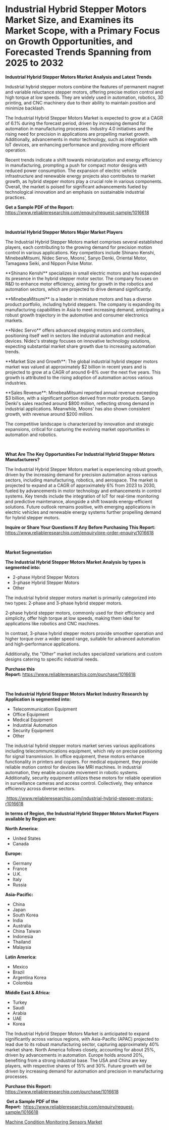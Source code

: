 <p><h1>Industrial Hybrid Stepper Motors Market Size, and Examines its Market Scope, with a Primary Focus on Growth Opportunities, and Forecasted Trends Spanning from 2025 to 2032</h1></p><p><strong>Industrial Hybrid Stepper Motors Market Analysis and Latest Trends</strong></p>
<p><p>Industrial hybrid stepper motors combine the features of permanent magnet and variable reluctance stepper motors, offering precise motion control and high torque at low speeds. They are widely used in automation, robotics, 3D printing, and CNC machinery due to their ability to maintain position and minimize backlash.</p><p>The Industrial Hybrid Stepper Motors Market is expected to grow at a CAGR of 6.1% during the forecast period, driven by increasing demand for automation in manufacturing processes. Industry 4.0 initiatives and the rising need for precision in applications are propelling market growth. Additionally, advancements in motor technology, such as integration with IoT devices, are enhancing performance and providing more efficient operation.</p><p>Recent trends indicate a shift towards miniaturization and energy efficiency in manufacturing, prompting a push for compact motor designs with reduced power consumption. The expansion of electric vehicle infrastructure and renewable energy projects also contributes to market growth, as hybrid stepper motors play a crucial role in various components. Overall, the market is poised for significant advancements fueled by technological innovation and an emphasis on sustainable industrial practices.</p></p>
<p><strong>Get a Sample PDF of the Report:&nbsp;</strong> <a href="https://www.reliableresearchiq.com/enquiry/request-sample/1016618?utm_campaign=2780&utm_medium=2&utm_source=Github&utm_content=ia&utm_term=08042025&utm_id=industrial-hybrid-stepper-motors">https://www.reliableresearchiq.com/enquiry/request-sample/1016618</a></p>
<p>&nbsp;</p>
<p><strong>Industrial Hybrid Stepper Motors Major Market Players</strong></p>
<p><p>The Industrial Hybrid Stepper Motors market comprises several established players, each contributing to the growing demand for precision motion control in various applications. Key competitors include Shinano Kenshi, MinebeaMitsumi, Nidec Servo, Moons’, Sanyo Denki, Oriental Motor, Tamagawa Seiki, and Nippon Pulse Motor.</p><p>**Shinano Kenshi** specializes in small electric motors and has expanded its presence in the hybrid stepper motor sector. The company focuses on R&D to enhance motor efficiency, aiming for growth in the robotics and automation sectors, which are projected to drive demand significantly.</p><p>**MinebeaMitsumi** is a leader in miniature motors and has a diverse product portfolio, including hybrid steppers. The company is expanding its manufacturing capabilities in Asia to meet increasing demand, anticipating a robust growth trajectory in the automotive and consumer electronics markets.</p><p>**Nidec Servo** offers advanced stepping motors and controllers, positioning itself well in sectors like industrial automation and medical devices. Nidec's strategy focuses on innovative technology solutions, expecting substantial market share growth due to increasing automation trends.</p><p>**Market Size and Growth**: The global industrial hybrid stepper motors market was valued at approximately $2 billion in recent years and is projected to grow at a CAGR of around 6–8% over the next five years. This growth is attributed to the rising adoption of automation across various industries.</p><p>**Sales Revenue**: MinebeaMitsumi reported annual revenue exceeding $3 billion, with a significant portion derived from motor products. Sanyo Denki's sales reached around $800 million, reflecting strong demand in industrial applications. Meanwhile, Moons’ has also shown consistent growth, with revenue around $200 million.</p><p>The competitive landscape is characterized by innovation and strategic expansions, critical for capturing the evolving market opportunities in automation and robotics.</p></p>
<p>&nbsp;</p>
<p><strong>What Are The Key Opportunities For Industrial Hybrid Stepper Motors Manufacturers?</strong></p>
<p><p>The Industrial Hybrid Stepper Motors market is experiencing robust growth, driven by the increasing demand for precision automation across various sectors, including manufacturing, robotics, and aerospace. The market is projected to expand at a CAGR of approximately 6% from 2023 to 2030, fueled by advancements in motor technology and enhancements in control systems. Key trends include the integration of IoT for real-time monitoring and predictive maintenance, alongside a shift towards energy-efficient solutions. Future outlook remains positive, with emerging applications in electric vehicles and renewable energy systems further propelling demand for hybrid stepper motors.</p></p>
<p><strong>Inquire or Share Your Questions If Any Before Purchasing This Report:</strong> <a href="https://www.reliableresearchiq.com/enquiry/pre-order-enquiry/1016618?utm_campaign=2780&utm_medium=2&utm_source=Github&utm_content=ia&utm_term=08042025&utm_id=industrial-hybrid-stepper-motors">https://www.reliableresearchiq.com/enquiry/pre-order-enquiry/1016618</a></p>
<p>&nbsp;</p>
<p><strong>Market Segmentation</strong></p>
<p><strong>The Industrial Hybrid Stepper Motors Market Analysis by types is segmented into:</strong></p>
<p><ul><li>2-phase Hybrid Stepper Motors</li><li>3-phase Hybrid Stepper Motors</li><li>Other</li></ul></p>
<p><p>The industrial hybrid stepper motors market is primarily categorized into two types: 2-phase and 3-phase hybrid stepper motors. </p><p>2-phase hybrid stepper motors, commonly used for their efficiency and simplicity, offer high torque at low speeds, making them ideal for applications like robotics and CNC machines. </p><p>In contrast, 3-phase hybrid stepper motors provide smoother operation and higher torque over a wider speed range, suitable for advanced automation and high-performance applications.</p><p>Additionally, the "Other" market includes specialized variations and custom designs catering to specific industrial needs.</p></p>
<p><strong>Purchase this Report:&nbsp;</strong><a href="https://www.reliableresearchiq.com/purchase/1016618?utm_campaign=2780&utm_medium=2&utm_source=Github&utm_content=ia&utm_term=08042025&utm_id=industrial-hybrid-stepper-motors">https://www.reliableresearchiq.com/purchase/1016618</a></p>
<p>&nbsp;</p>
<p><strong>The Industrial Hybrid Stepper Motors Market Industry Research by Application is segmented into:</strong></p>
<p><ul><li>Telecommunication Equipment</li><li>Office Equipment</li><li>Medical Equipment</li><li>Industrial Automation</li><li>Security Equipment</li><li>Other</li></ul></p>
<p><p>The industrial hybrid stepper motors market serves various applications including telecommunications equipment, which rely on precise positioning for signal transmission. In office equipment, these motors enhance functionality in printers and copiers. For medical equipment, they provide reliable motion control for devices like MRI machines. In industrial automation, they enable accurate movement in robotic systems. Additionally, security equipment utilizes these motors for reliable operation in surveillance cameras and access control. Collectively, they enhance efficiency across diverse sectors.</p></p>
<p><a href="https://www.reliableresearchiq.com/industrial-hybrid-stepper-motors-r1016618?utm_campaign=2780&utm_medium=2&utm_source=Github&utm_content=ia&utm_term=08042025&utm_id=industrial-hybrid-stepper-motors">&nbsp;https://www.reliableresearchiq.com/industrial-hybrid-stepper-motors-r1016618</a></p>
<p><strong>In terms of Region, the Industrial Hybrid Stepper Motors Market Players available by Region are:</strong></p>
<p>
    <p> <strong> North America: </strong>
        <ul>
            <li>United States</li>
            <li>Canada</li>
        </ul>
        </p> 
    <p> <strong> Europe: </strong>
        <ul>
            <li>Germany</li>
            <li>France</li>
            <li>U.K.</li>
            <li>Italy</li>
            <li>Russia</li>
        </ul>
        </p> 
    <p> <strong> Asia-Pacific: </strong>
        <ul>
            <li>China</li>
            <li>Japan</li>
            <li>South Korea</li>
            <li>India</li>
            <li>Australia</li>
            <li>China Taiwan</li>
            <li>Indonesia</li>
            <li>Thailand</li>
            <li>Malaysia</li>
        </ul>
        </p> 
    <p> <strong> Latin America: </strong>
        <ul>
            <li>Mexico</li>
            <li>Brazil</li>
            <li>Argentina Korea</li>
            <li>Colombia</li>
        </ul>
        </p> 
    <p> <strong> Middle East & Africa: </strong>
        <ul>
            <li>Turkey</li>
            <li>Saudi</li>
            <li>Arabia</li>
            <li>UAE</li>
            <li>Korea</li>
        </ul>
    </p>
    </p>
<p><p>The Industrial Hybrid Stepper Motors Market is anticipated to expand significantly across various regions, with Asia-Pacific (APAC) projected to lead due to its robust manufacturing sector, capturing approximately 40% market share. North America follows closely, accounting for about 25%, driven by advancements in automation. Europe holds around 20%, benefiting from a strong industrial base. The USA and China are key players, with respective shares of 15% and 30%. Future growth will be driven by increasing demand for automation and precision in manufacturing processes.</p></p>
<p><strong>Purchase this Report: </strong><a href="https://www.reliableresearchiq.com/purchase/1016618?utm_campaign=2780&utm_medium=2&utm_source=Github&utm_content=ia&utm_term=08042025&utm_id=industrial-hybrid-stepper-motors">https://www.reliableresearchiq.com/purchase/1016618</a></p>
<p>&nbsp;<strong>Get a Sample PDF of the Report:&nbsp;&nbsp;</strong><a href="https://www.reliableresearchiq.com/enquiry/request-sample/1016618?utm_campaign=2780&utm_medium=2&utm_source=Github&utm_content=ia&utm_term=08042025&utm_id=industrial-hybrid-stepper-motors">https://www.reliableresearchiq.com/enquiry/request-sample/1016618</a></p>
<p><strong></strong></p>
<p><p><a href="https://github.com/signallaikun/Market-Research-Report-List-1/blob/main/machine-condition-monitoring-sensors-market.md?utm_campaign=2780&utm_medium=2&utm_source=Github&utm_content=ia&utm_term=08042025&utm_id=industrial-hybrid-stepper-motors">Machine Condition Monitoring Sensors Market</a></p></p>